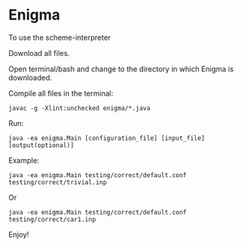 # Enigma

To use the scheme-interpreter

Download all files.

Open terminal/bash and change to the directory in which Enigma is downloaded.

Compile all files in the terminal:

    javac -g -Xlint:unchecked enigma/*.java
    
Run:
    
    java -ea enigma.Main [configuration_file] [input_file] [output(optional)]

Example: 

    java -ea enigma.Main testing/correct/default.conf testing/correct/trivial.inp
    
Or
    
    java -ea enigma.Main testing/correct/default.conf testing/correct/car1.inp

Enjoy!


